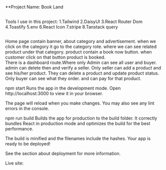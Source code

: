 ##
  **Project Name:
  Book Land
##
##
Tools I use in this project:
1.Tailwind
2.DaisyUI
3.React Router Dom
4.Toastify
5.env
6.React Icon
7.stripe
8.Tanstack query
##

Home page contain banner, about category and advertisement. when we click on the category it go to the category rote. where we can see related product under that category. product contain a book now button. when customer click on that button product is booked.  
There is a dashboard route.Where only  Admin can see all user and buyer. admin can delete then and verify a seller. 
Only seller can add a product and see his/her product. They can delete a product and update product status.
Only buyer can see what they order. and can pay for that product.



npm start
Runs the app in the development mode.
Open http://localhost:3000 to view it in your browser.

The page will reload when you make changes.
You may also see any lint errors in the console.



npm run build
Builds the app for production to the build folder.
It correctly bundles React in production mode and optimizes the build for the best performance.

The build is minified and the filenames include the hashes.
Your app is ready to be deployed!

See the section about deployment for more information.

Live site: 

